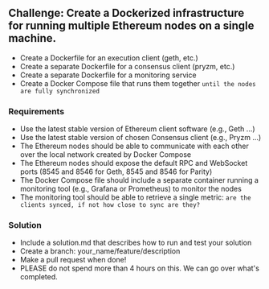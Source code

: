 ## Challenge: Create a Dockerized infrastructure for running multiple Ethereum nodes on a single machine.
- Create a Dockerfile for an execution client (geth, etc.)
- Create a separate Dockerfile for a consensus client (pryzm, etc.)
- Create a separate Dockerfile for a monitoring service
- Create a Docker Compose file that runs them together `until the nodes are fully synchronized`

### Requirements
- Use the latest stable version of Ethereum client software (e.g., Geth ...)
- Use the latest stable version of chosen Consensus client (e.g., Pryzm ...)
- The Ethereum nodes should be able to communicate with each other over the local network created by Docker Compose
- The Ethereum nodes should expose the default RPC and WebSocket ports (8545 and 8546 for Geth, 8545 and 8546 for Parity)
- The Docker Compose file should include a separate container running a monitoring tool (e.g., Grafana or Prometheus) to monitor the nodes
- The monitoring tool should be able to retrieve a single metric:  `are the clients synced, if not how close to sync are they?`

### Solution
- Include a solution.md that describes how to run and test your solution
- Create a branch:  your_name/feature/description
- Make a pull request when done!
- PLEASE do not spend more than 4 hours on this.  We can go over what's completed.

